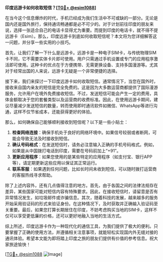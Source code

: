**印度远游卡如何收取短信？[[TG💪+ @esim1088](https://t.me/s/esim1088)]**

在当今这个信息爆炸的时代，手机已经成为我们生活中不可或缺的一部分。无论是国内还是国外旅行，保持通讯畅通都是必不可少的。对于计划前往印度的朋友来说，选择一张适合自己的电话卡显得尤为重要。而提到印度的电话卡，就不得不提远游卡（Esim）。那么，印度远游卡到底如何收取短信呢？本文将为您详细解答这一问题，并分享一些实用的小技巧。

首先，让我们了解一下什么是远游卡。远游卡是一种电子SIM卡，与传统物理SIM卡不同，它不需要实体卡片即可使用。用户只需通过手机设置或专门的应用程序激活即可使用。这种卡的优点在于方便携带、无需更换设备、支持多国漫游等。尤其对于经常出国的人来说，远游卡无疑是一个非常便捷的选择。

接下来，我们来探讨一下印度远游卡如何收取短信。通常情况下，当您在国外时，接收来自国内亲友的短信是完全免费的。这是因为大多数运营商都提供了国际漫游服务，允许用户在境外免费接收短信。不过，发送短信可能会产生一定的费用，具体金额取决于您的套餐类型以及运营商的收费标准。因此，在使用远游卡期间，建议尽量减少发送短信的数量，转而使用即时通讯软件如微信、WhatsApp等进行沟通，这样不仅节省成本，还能获得更好的体验。

那么，如何确保自己能够顺利接收到短信呢？以下是一些小贴士：

1. **检查网络连接**：确保手机处于良好的网络环境中。如果信号较弱或者断网，可能会导致无法及时接收到短信。
2. **确认号码格式**：在发送短信时，请务必注意输入正确的手机号码格式。例如，如果是从中国拨打电话到印度，需要在号码前加上“+91”。
3. **更新应用程序**：如果您使用的是某些特定的应用程序（如支付宝、银行APP等），请定期更新这些应用以保证其正常运行。
4. **联系客服**：如果遇到任何问题，比如长时间未收到短信，可以随时拨打运营商的客服热线寻求帮助。

除了上述内容外，还有几点值得注意的地方。首先，由于各国之间的法律法规存在差异，某些国家可能对短信内容有特殊要求。因此，在接收短信时，请留意是否有异常情况发生，如垃圾邮件或诈骗信息。其次，随着科技的发展，越来越多的服务开始采用验证码的形式来验证身份。在这种情况下，及时获取并正确输入验证码至关重要。最后，如果您打算长期居住在印度，不妨考虑购买当地的SIM卡，这样不仅可以享受更低廉的价格，还可以更好地融入当地的生活方式。

综上所述，印度远游卡作为一种现代化的通信工具，为我们提供了极大的便利。只要掌握了正确的使用方法，并遵循相关注意事项，就能轻松实现国内外无缝对接的通讯体验。希望本文能为即将踏上印度之旅的朋友们提供有价值的参考信息。祝大家旅途愉快！

[[TG💪+ @esim1088](https://t.me/s/esim1088) ![Image](https://i.postimg.cc/4NQfJmqS/Snipaste-2025-05-13-00-14-12.png)]